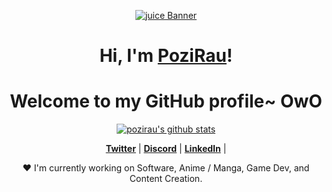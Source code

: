 <p align="center">
  <a href="https://www.youtube.com/channel/UC0BletW9phE4xHFM44q4qKA"><img src="juice.gif" alt="juice Banner"></a>
</p>

<h1 align="center">Hi, I'm <a href="https://github.com/PoziRau">PoziRau</a>!</h1>
<h1 align="center">Welcome to my GitHub profile~ OwO</h1>

<p align="center">
  <a href="https://github.com/PoziRau"><img src="https://github-readme-stats.vercel.app/api?username=PoziRau&hide_border=true&show_icons=true" alt="pozirau's github stats"></a>
</p>

<p align="center">
  <strong><a href="https://twitter.com/poziirau">Twitter</a></strong> |
  <strong><a href="https://discord.gg/GSTej28s86">Discord</a></strong> |
  <strong><a href="https://www.linkedin.com/in/pozirau">LinkedIn</a></strong> |
</p>

<p align="center">❤ I'm currently working on Software, Anime / Manga, Game Dev, and Content Creation.</p>

<!--
**edisonlee55/edisonlee55** is a ✨ _special_ ✨ repository because its `README.md` (this file) appears on your GitHub profile.

Here are some ideas to get you started:

- 🔭 I’m currently working on ...
- 🌱 I’m currently learning ...
- 👯 I’m looking to collaborate on ...
- 🤔 I’m looking for help with ...
- 💬 Ask me about ...
- 📫 How to reach me: ...
- 😄 Pronouns: ...
- ⚡ Fun fact: ...
-->
